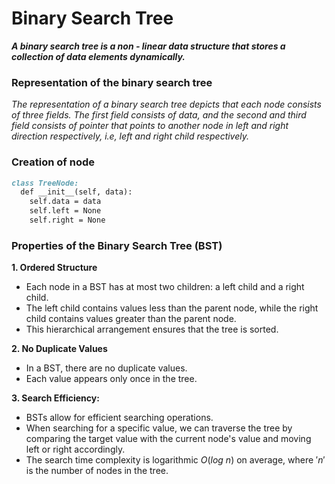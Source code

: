 # Binary Search Tree

***A binary search tree is a non - linear data structure that stores a collection of data elements dynamically.***

### Representation of the binary search tree
_The representation of a binary search tree depicts that each node consists of three fields. The first field consists of data, and the second and third field consists of pointer that points to another node in left and right direction respectively, i.e, left and right child respectively._

### Creation of node
```md
class TreeNode:
  def __init__(self, data):
    self.data = data
    self.left = None
    self.right = None
```

### Properties of the Binary Search Tree (BST)
**1. Ordered Structure**
  * Each node in a BST has at most two children: a left child and a right child.
  * The left child contains values less than the parent node, while the right child contains values greater than the parent node.
  * This hierarchical arrangement ensures that the tree is sorted.

**2. No Duplicate Values**
  * In a BST, there are no duplicate values. 
  * Each value appears only once in the tree.

**3. Search Efficiency:** 
  * BSTs allow for efficient searching operations.
  * When searching for a specific value, we can traverse the tree by comparing the target value with the current node's value and moving left or right accordingly.
  * The search time complexity is logarithmic $O(log$ $n)$ on average, where $'n'$ is the number of nodes in the tree.
